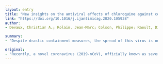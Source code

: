 ```yaml
---
layout: entry
title: "New insights on the antiviral effects of chloroquine against coronavirus: what to expect for COVID-19?"
link: "https://doi.org/10.1016/j.ijantimicag.2020.105938"
author:
- Devaux, Christian A.; Rolain, Jean-Marc; Colson, Philippe; Raoult, Didier

summary:
- "Despite drastic containment measures, the spread of this virus is ongoing. SARS-CoV-2 is the aetiological agent of coronavirus disease 2019 (COVID-19) characterised by pulmonary infection in humans. The efforts of international health authorities have since focused on rapid diagnosis and isolation of patients and the search for therapies able to counter the most severe effects of the disease."

original:
- "Recently, a novel coronavirus (2019-nCoV), officially known as severe acute respiratory syndrome coronavirus 2 (SARS-CoV-2), emerged in China. Despite drastic containment measures, the spread of this virus is ongoing. SARS-CoV-2 is the aetiological agent of coronavirus disease 2019 (COVID-19) characterised by pulmonary infection in humans. The efforts of international health authorities have since focused on rapid diagnosis and isolation of patients as well as the search for therapies able to counter the most severe effects of the disease. In the absence of a known efficient therapy and because of the situation of a public-health emergency, it made sense to investigate the possible effect of chloroquine/hydroxychloroquine against SARS-CoV-2 since this molecule was previously described as a potent inhibitor of most coronaviruses, including SARS-CoV-1. Preliminary trials of chloroquine repurposing in the treatment of COVID-19 in China have been encouraging, leading to several new trials. Here we discuss the possible mechanisms of chloroquine interference with the SARS-CoV-2 replication cycle."
---
```


